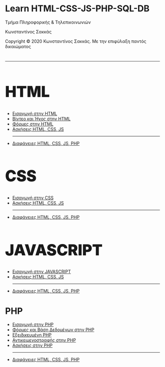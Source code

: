 <html>
  <head>
  <style>
    .ml3 {
    font-weight: 900;
    font-size: 3.5em;
    }
    </style>
  </head>
<body>
<h1> Learn HTML-CSS-JS-PHP-SQL-DB</h1>
<p> Τμήμα Πληροφορικής & Τηλεπικοινωνιών </p>
<p> Κωνσταντίνος Σακκάς</p>
  <p>Copyright © 2020 Κωνσταντίνος Σακκάς. Με την επιφύλαξη παντός δικαιώματος</p>
  <h1></h1>
  <hr>

<h1 class="ml3">HTML</h1>
<script src="https://cdnjs.cloudflare.com/ajax/libs/animejs/2.0.2/anime.min.js"></script>
<ul>
<li><a href="./Εισαγωγή%20στην%20HTML">Εισαγωγή στην HTML</a></li>
<li><a href="./Βίντεο%20και%20Ήχος%20στην%20HTML/">Βίντεο και Ήχος στην HTML</a></li>
<li><a href="./Φόρμες%20στην%20HTML">Φόρμες στην HTML</a></li>
<li><a href="./Ασκήσεις%20HTML%2C%20CSS%2C%20JS">Ασκήσεις HTML, CSS, JS</a></li>
<hr>
<li><a href="./Διαφάνειες%20HTML%2C%20CSS%2C%20JS%2C%20PHP">Διαφάνειες HTML, CSS, JS, PHP</a></li>
</ul>

<h1 class="ml3">CSS</h1>
<script src="https://cdnjs.cloudflare.com/ajax/libs/animejs/2.0.2/anime.min.js"></script>
<ul>
<li><a href="./Εισαγωγή%20στην%20CSS">Εισαγωγή στην CSS</a></li>
<li><a href="./Ασκήσεις%20HTML%2C%20CSS%2C%20JS">Ασκήσεις HTML, CSS, JS</a></li>
<hr>
<li><a href="./Διαφάνειες%20HTML%2C%20CSS%2C%20JS%2C%20PHP">Διαφάνειες HTML, CSS, JS, PHP</a></li>
</ul>

<h1 class="ml3">JAVASCRIPT</h1>
<script src="https://cdnjs.cloudflare.com/ajax/libs/animejs/2.0.2/anime.min.js"></script>
<ul>
<li><a href="./Εισαγωγή%20στην%20JavaScript">Εισαγωγή στην JAVASCRIPT</a></li>
<li><a href="./Ασκήσεις%20HTML%2C%20CSS%2C%20JS">Ασκήσεις HTML, CSS, JS</a></li>
<hr>
<li><a href="./Διαφάνειες%20HTML%2C%20CSS%2C%20JS%2C%20PHP">Διαφάνειες HTML, CSS, JS, PHP</a></li>
</ul>

<h1 class="ml2">PHP</h1>
<script src="https://cdnjs.cloudflare.com/ajax/libs/animejs/2.0.2/anime.min.js"></script>
<ul>
<li><a href="./Εισαγωγή%20στην%20PHP">Εισαγωγή στην PHP</a></li>
<li><a href="./Φόρμες%20και%20Βάση%20Δεδομένων%20στην%20PHP">Φόρμες και Βάση Δεδομένων στην PHP</a></li>
<li><a href="./Εξειδικευμένη%20PHP">Εξειδικευμένη PHP</a></li>
<li><a href="./Αντικειμενοστραφής%20στην%20PHP">Αντικειμενοστραφής στην PHP</a></li>
<li><a href="./PHP">Ασκήσεις στην PHP</a></li>
<hr>
<li><a href="./Διαφάνειες%20HTML%2C%20CSS%2C%20JS%2C%20PHP">Διαφάνειες HTML, CSS, JS, PHP</a></li>
</ul>

<script>
// Wrap every letter in a span
var textWrapper = document.querySelector('.ml3');
textWrapper.innerHTML = textWrapper.textContent.replace(/\S/g, "<span class='letter'>$&</span>");

anime.timeline({loop: true})
  .add({
    targets: '.ml3 .letter',
    opacity: [0,1],
    easing: "easeInOutQuad",
    duration: 2250,
    delay: (el, i) => 150 * (i+1)
  }).add({
    targets: '.ml3',
    opacity: 0,
    duration: 1000,
    easing: "easeOutExpo",
    delay: 1000
  });
</script>
</body>
</html>
